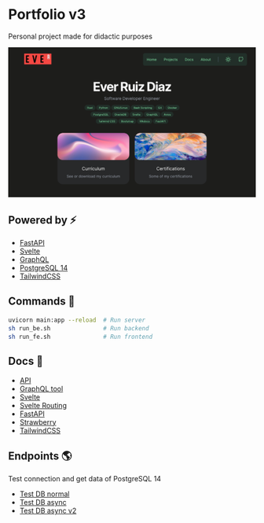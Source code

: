 # Portfolio v3

Personal project made for didactic purposes

![Alt text](src/files/page.png "Home")

## Powered by ⚡️

- [FastAPI](https://fastapi.tiangolo.com/)
- [Svelte](https://svelte.dev/)
- [GraphQL](https://graphql.org/)
- [PostgreSQL 14](https://www.postgresql.org/)
- [TailwindCSS](https://tailwindcss.com/docs/installation)

## Commands 👾

```bash
uvicorn main:app --reload  # Run server
sh run_be.sh               # Run backend
sh run_fe.sh               # Run frontend
```

## Docs 📄

- [API](http://localhost:8000/docs)
- [GraphQL tool](http://localhost:8000/graphql)
- [Svelte](https://kit.svelte.dev/docs/introduction)
- [Svelte Routing](https://github.com/EmilTholin/svelte-routing#readme)
- [FastAPI](https://fastapi.tiangolo.com/)
- [Strawberry](https://strawberry.rocks/docs/integrations/fastapi)
- [TailwindCSS](https://tailwindcss.com/docs/installation)

## Endpoints 🌎

Test connection and get data of PostgreSQL 14

- [Test DB normal](http://127.0.0.1:8000/db)
- [Test DB async](http://127.0.0.1:8000/db/async)
- [Test DB async v2](http://127.0.0.1:8000/db/async/v2)
